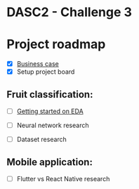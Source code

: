 # DASC2 - Challenge 3

# Project roadmap

 * [x] [Business case](https://github.com/nickdevvv/DASC2-challenge3/blob/main/docs/Business%20case%20-%20DASC2.pdf)
 * [x] Setup project board

## Fruit classification:

 * [ ] [Getting started on EDA](https://github.com/nickdevvv/DASC2-challenge3/blob/main/notebooks/fruits360-eda.ipynb)
 * [ ] Neural network research
 * [ ] Dataset research

 
 ## Mobile application:
 
 * [ ] Flutter vs React Native research
